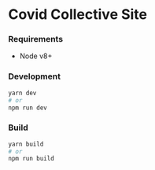 # Covid Collective Site

### Requirements

- Node v8+

### Development

```sh
yarn dev
# or
npm run dev
```

### Build

```sh
yarn build
# or
npm run build
```
